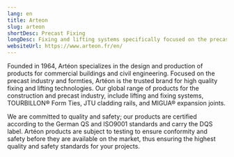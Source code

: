 ```yaml
---
lang: en
title: Arteon
slug: arteon
shortDesc: Precast Fixing
longDesc: Fixing and lifting systems specifically focused on the precast concrete industry as well as formties systems including spherical head lifting anchors, flat anchor lifting system, socket lifting system, socket fixing system, socket anchoring systems, standard and magnetic formers, DYWIDAG threadbar, anchorage solutions, nuts and couplers, waterstops, cones and additional tools.
websiteUrl: https://www.arteon.fr/en/
---
```


<p class="text-body-16 lg:text-body-18 font-medium">
  Founded in 1964, Artéon specializes in the design and production of products for commercial buildings and civil engineering. Focused on the precast industry and formties, Artéon is the trusted brand for high quality fixing and lifting technologies. Our global range of products for the construction and precast industry, include lifting and fixing systems, TOURBILLON® Form Ties, JTU cladding rails, and MIGUA® expansion joints.
</p>

<p class="text-body-16 lg:text-body-18">
  We are committed to quality and safety; our products are certified according to the German QS and ISO9001 standards and carry the DQS label. Artéon products are subject to testing to ensure conformity and safety before they are available on the market, thus ensuring the highest quality and safety standards for your projects.
</p>
